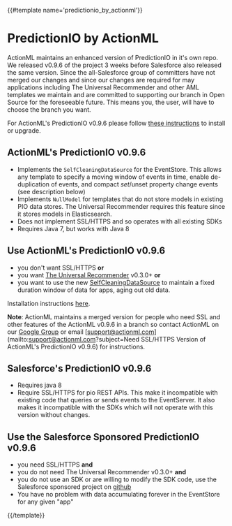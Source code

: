 {{#template name='predictionio_by_actionml'}}
# PredictionIO by ActionML

ActionML maintains an enhanced version of PredictionIO in it's own repo. We released v0.9.6 of the project 3 weeks before Salesforce also released the same version. Since the all-Salesforce group of committers have not merged our changes and since our changes are required for may applications including The Universal Recommender and other AML templates we maintain and are committed to supporting our branch in Open Source for the foreseeable future. This means you, the user, will have to choose the branch you want.

For ActionML's PredictionIO v0.9.6 please follow [these instructions](docs/install) to install or upgrade. 

## ActionML's PredictionIO v0.9.6

 - Implements the `SelfCleaningDataSource` for the EventStore. This allows any template to specify a moving window of events in time, enable de-duplication of events, and compact $set/$unset property change events (see description below)
 - Implements `NullModel` for templates that do not store models in existing PIO data stores. The Universal Recommender requires this feature since it stores models in Elasticsearch.
 - Does not implement SSL/HTTPS and so operates with all existing SDKs
 - Requires Java 7, but works with Java 8

## Use ActionML's PredictionIO v0.9.6
- you don't want SSL/HTTPS **or** 
- you want [The Universal Recommender](template-scala-parallel-universal-recommendation) v0.3.0+ **or** 
- you want to use the new [SelfCleaningDataSource](docs/predictionio_versions) to maintain a fixed duration window of data for apps, aging out old data.

Installation instructions [here](docs/install).

**Note**: ActionML maintains a merged version for people who need SSL and other features of the ActionML v0.9.6 in a branch so contact ActionML on our [Google Group](https://groups.google.com/forum/#!forum/actionml-user) or email [support@actionml.com](mailto:support@actionml.com?subject=Need SSL/HTTPS Version of ActionML's PredictionIO v0.9.6) for instructions.

## Salesforce's PredictionIO v0.9.6

 - Requires java 8
 - Require SSL/HTTPS for pio REST APIs. This make it incompatible with existing code that queries or sends events to the EventServer. It also makes it incompatible with the SDKs which will not operate with this version without changes.

## Use the Salesforce Sponsored PredictionIO v0.9.6

- you need SSL/HTTPS **and** 
- you do not need The Universal Recommender v0.3.0+ **and** 
- you do not use an SDK or are willing to modify the SDK code, use the Salesforce sponsored project on [github](https://github.com/PredictionIO/PredictionIO)
- You have no problem with data accumulating forever in the EventStore for any given "app"


{{/template}}
